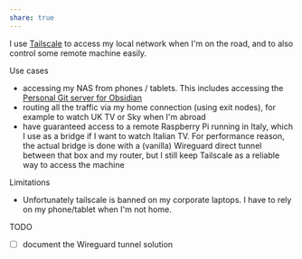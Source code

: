 ```yaml
---
share: true
---
```

I use [Tailscale](https://tailscale.com/) to access my local network when I'm on the road, and to also control some remote machine easily.

Use cases
* accessing my NAS from phones / tablets. This includes accessing the  [Personal Git server for Obsidian](Personal%20Git%20server%20for%20Obsidian.md)
* routing all the traffic via my home connection (using exit nodes), for example to watch UK TV or Sky when I'm abroad
* have guaranteed access to a remote Raspberry Pi running in Italy, which I use as a bridge if I want to watch Italian TV. For performance reason, the actual bridge is done with a (vanilla) Wireguard direct tunnel between that box and my router, but I still keep Tailscale as a reliable way to access the machine

Limitations
* Unfortunately tailscale is banned on my corporate laptops. I have to rely on my phone/tablet when I'm not home.

TODO
* [ ] document the Wireguard tunnel solution
